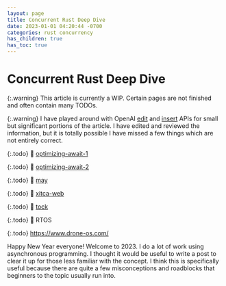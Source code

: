 ```yaml
---
layout: page
title: Concurrent Rust Deep Dive
date: 2023-01-01 04:20:44 -0700
categories: rust concurrency
has_children: true
has_toc: true
---
```


# Concurrent Rust Deep Dive

{:.warning}
This article is currently a WIP. Certain pages are not finished and often contain many TODOs.

{:.warning}
I have played around with OpenAI [edit](https://beta.openai.com/docs/guides/completion/editing-text) and [insert](https://beta.openai.com/docs/guides/completion/inserting-text) 
APIs for small but significant portions of the article. I have edited and reviewed the information, but it is totally possible I have missed a few things which are not entirely correct.

{:.todo}
👀 [optimizing-await-1](https://tmandry.gitlab.io/blog/posts/optimizing-await-1/)

{:.todo}
👀  [optimizing-await-2](https://tmandry.gitlab.io/blog/posts/optimizing-await-2/)

{:.todo}
👀  [may](https://github.com/Xudong-Huang/may)

{:.todo}
👀  [xitca-web](https://github.com/HFQR/xitca-web)

{:.todo}
👀  [tock](https://www.tockos.org/)

{:.todo}
👀  RTOS

{:.todo}
https://www.drone-os.com/


Happy New Year everyone! Welcome to 2023. I do a lot of work using asynchronous programming. I thought it would
be useful to write a post to clear it up for those less familiar with the concept. I think this is specifically
useful because there are quite a few misconceptions and roadblocks that beginners to the topic usually run into.
